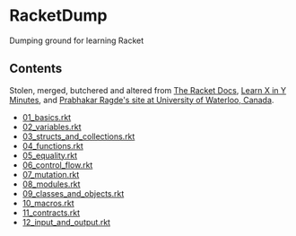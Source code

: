 # RacketDump
Dumping ground for learning Racket

## Contents
Stolen, merged, butchered and altered from [The Racket Docs](https://docs.racket-lang.org/quick/index.html), [Learn X in Y Minutes](https://learnxinyminutes.com/docs/racket/), and [Prabhakar Ragde's site at University of Waterloo, Canada](https://cs.uwaterloo.ca/~plragde/flaneries/TYR/).

* [01_basics.rkt](https://github.com/James-P-D/RacketDump/blob/main/src/01_basics.rkt)
* [02_variables.rkt](https://github.com/James-P-D/RacketDump/blob/main/src/02_variables.rkt)
* [03_structs_and_collections.rkt](https://github.com/James-P-D/RacketDump/blob/main/src/03_structs_and_collections.rkt)
* [04_functions.rkt](https://github.com/James-P-D/RacketDump/blob/main/src/04_functions.rkt)
* [05_equality.rkt](https://github.com/James-P-D/RacketDump/blob/main/src/05_equality.rkt)
* [06_control_flow.rkt](https://github.com/James-P-D/RacketDump/blob/main/src/06_control_flow.rkt)
* [07_mutation.rkt](https://github.com/James-P-D/RacketDump/blob/main/src/07_mutation.rkt)
* [08_modules.rkt](https://github.com/James-P-D/RacketDump/blob/main/src/08_modules.rkt)
* [09_classes_and_objects.rkt](https://github.com/James-P-D/RacketDump/blob/main/src/09_classes_and_objects.rkt)
* [10_macros.rkt](https://github.com/James-P-D/RacketDump/blob/main/src/10_macros.rkt)
* [11_contracts.rkt](https://github.com/James-P-D/RacketDump/blob/main/src/11_contracts.rkt)
* [12_input_and_output.rkt](https://github.com/James-P-D/RacketDump/blob/main/src/12_input_and_output.rkt)
